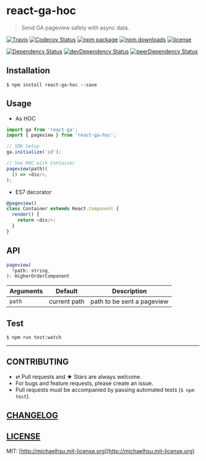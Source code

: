 # react-ga-hoc

> Send GA pageview safely with async data.

[![Travis][build-badge]][build] [![Codecov Status][codecov-badge]][codecov] [![npm package][npm-badge]][npm] [![npm downloads][npm-downloads]][npm] [![license][license-badge]][license]

[![Dependency Status][dependency-badge]][dependency] [![devDependency Status][devDependency-badge]][devDependency] [![peerDependency Status][peerDependency-badge]][peerDependency]

[build-badge]: https://img.shields.io/travis/evenchange4/react-ga-hoc/master.svg?style=flat-square
[build]: https://travis-ci.org/evenchange4/react-ga-hoc

[npm-badge]: https://img.shields.io/npm/v/react-ga-hoc.svg?style=flat-square
[npm]: https://www.npmjs.org/package/react-ga-hoc

[codecov-badge]: https://img.shields.io/codecov/c/github/evenchange4/react-ga-hoc.svg?style=flat-square
[codecov]: https://codecov.io/github/evenchange4/react-ga-hoc?branch=master

[npm-downloads]: https://img.shields.io/npm/dt/react-ga-hoc.svg?style=flat-square

[license-badge]: https://img.shields.io/npm/l/react-ga-hoc.svg?style=flat-square
[license]: http://michaelhsu.mit-license.org/

[dependency-badge]: https://david-dm.org/evenchange4/react-ga-hoc.svg?style=flat-square
[dependency]: https://david-dm.org/evenchange4/react-ga-hoc
[devDependency-badge]: https://david-dm.org/evenchange4/react-ga-hoc/dev-status.svg?style=flat-square
[devDependency]: https://david-dm.org/evenchange4/react-ga-hoc#info=devDependencies
[peerDependency-badge]: https://david-dm.org/evenchange4/react-ga-hoc/peer-status.svg?style=flat-square
[peerDependency]: https://david-dm.org/evenchange4/react-ga-hoc#info=peerDependencies

## Installation

```console
$ npm install react-ga-hoc --save
```

## Usage

- As HOC

```js
import ga from 'react-ga';
import { pageview } from 'react-ga-hoc';

// SDK Setup
ga.initialize('id');

// Use HOC with Container
pageview(path)(
  () => <div/>,
);
```

- ES7 decorator

```js
@pageview()
class Container extends React.Component {
  render() {
    return <div/>;
  }
}
```

## API

```js
pageview(
  ?path: string,
): HigherOrderComponent
```

| **Arguments** | **Default**  | **Description**            |
| ------------- | ------------ | -------------------------- |
| `path`        | current path | path to be sent a pageview |

## Test

```
$ npm run test:watch
```

---

## CONTRIBUTING

* ⇄ Pull requests and ★ Stars are always welcome.
* For bugs and feature requests, please create an issue.
* Pull requests must be accompanied by passing automated tests (`$ npm test`).

## [CHANGELOG](CHANGELOG.md)

## [LICENSE](LICENSE)

MIT: [http://michaelhsu.mit-license.org](http://michaelhsu.mit-license.org)
